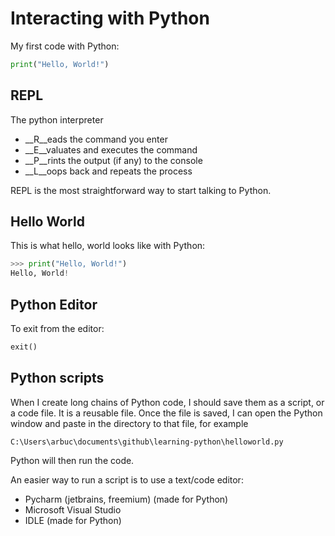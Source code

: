 # Interacting with Python

My first code with Python:

```python
print("Hello, World!")
```

## REPL

The python interpreter

* __R__eads the command you enter
* __E__valuates and executes the command
* __P__rints the output (if any) to the console
* __L__oops back and repeats the process

REPL is the most straightforward way to start talking to Python.

## Hello World

This is what hello, world looks like with Python:

```python
>>> print("Hello, World!")
Hello, World!
```

## Python Editor

To exit from the editor:

```python
exit()
```

## Python scripts

When I create long chains of Python code, I should save them as a script, or a code file. It is a reusable file. Once the file is saved, I can open the Python window and paste in the directory to that file, for example

```
C:\Users\arbuc\documents\github\learning-python\helloworld.py
```

Python will then run the code.



An easier way to run a script is to use a text/code editor:

* Pycharm (jetbrains, freemium) (made for Python)
* Microsoft Visual Studio
* IDLE (made for Python)

